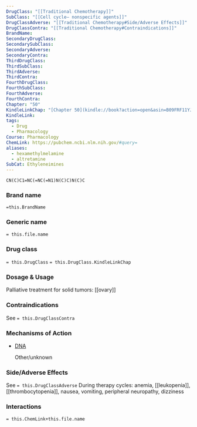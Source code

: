 ```yaml
---
DrugClass: "[[Traditional Chemotherapy]]"
SubClass: "[[Cell cycle– nonspecific agents]]"
DrugClassAdverse: "[[Traditional Chemotherapy#Side/Adverse Effects]]"
DrugClassContra: "[[Traditional Chemotherapy#Contraindications]]"
BrandName: 
SecondaryDrugClass: 
SecondarySubClass: 
SecondaryAdverse: 
SecondaryContra: 
ThirdDrugClass: 
ThirdSubClass: 
ThirdAdverse: 
ThirdContra: 
FourthDrugClass: 
FourthSubClass: 
FourthAdverse: 
FourthContra: 
Chapter: "50"
KindleLinkChap: "[Chapter 50](kindle://book?action=open&asin=B09FRF11YJ&location=29267)"
KindleLink: 
tags:
  - Drug
  - Pharmacology
Course: Pharmacology
ChemLink: https://pubchem.ncbi.nlm.nih.gov/#query=
aliases:
  - hexamethylmelamine
  - altretamine
SubCat: Ethyleneimines
---
```

```smiles
CN(C)C1=NC(=NC(=N1)N(C)C)N(C)C
```

### Brand name
`=this.BrandName`

### Generic name
`= this.file.name`

### Drug class 
`= this.DrugClass`
	`= this.DrugClass.KindleLinkChap`

### Dosage & Usage
Palliative treatment for solid tumors: [[ovary]] 


### Contraindications
See `= this.DrugClassContra`

### Mechanisms of Action
- [DNA](https://go.drugbank.com/drugs/DB00488#BE0004796)
    
    Other/unknown

### Side/Adverse Effects
See `= this.DrugClassAdverse`
During therapy cycles: anemia, [[leukopenia]], [[thrombocytopenia]], nausea, vomiting, peripheral neuropathy, dizziness

### Interactions

`= this.ChemLink+this.file.name`

